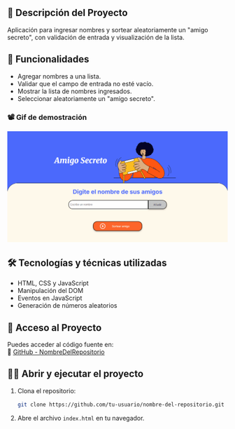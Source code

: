 ## 📌 Descripción del Proyecto  
Aplicación para ingresar nombres y sortear aleatoriamente un "amigo secreto", con validación de entrada y visualización de la lista.  

## 🎯 Funcionalidades  
- Agregar nombres a una lista.  
- Validar que el campo de entrada no esté vacío.  
- Mostrar la lista de nombres ingresados.  
- Seleccionar aleatoriamente un "amigo secreto".  

### 📽️ Gif de demostración  

   ![Demo del Proyecto](/assets/gitAmigoSecreto.gif)


## 🛠️ Tecnologías y técnicas utilizadas  
- HTML, CSS y JavaScript  
- Manipulación del DOM  
- Eventos en JavaScript  
- Generación de números aleatorios  

## 🚀 Acceso al Proyecto  
Puedes acceder al código fuente en:  
🔗 [GitHub - NombreDelRepositorio](https://github.com/tu-usuario/nombre-del-repositorio)  

## 🏃‍♂️ Abrir y ejecutar el proyecto  
1. Clona el repositorio:  
   ```bash
   git clone https://github.com/tu-usuario/nombre-del-repositorio.git
   ```
2. Abre el archivo `index.html` en tu navegador.
